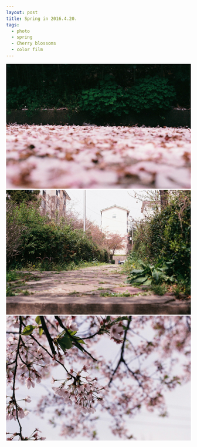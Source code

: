 ```yaml
---
layout: post
title: Spring in 2016.4.20.
tags: 
  - photo
  - spring
  - Cherry blossoms
  - color film
---
```


![000039](https://github.com/hyeon313/hyeon313.github.io/blob/master/_images/2016/000039.JPG?raw=true)
![000040](https://github.com/hyeon313/hyeon313.github.io/blob/master/_images/2016/000040.JPG?raw=true)
![000042](https://github.com/hyeon313/hyeon313.github.io/blob/master/_images/2016/000042.JPG?raw=true)
